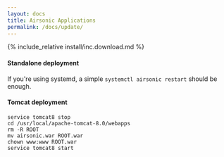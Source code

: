 ```yaml
---
layout: docs
title: Airsonic Applications
permalink: /docs/update/
---
```


{% include_relative install/inc.download.md %}

#### Standalone deployment

If you're using systemd, a simple `systemctl airsonic restart` should be
enough.

#### Tomcat deployment

```
service tomcat8 stop
cd /usr/local/apache-tomcat-8.0/webapps
rm -R ROOT
mv airsonic.war ROOT.war
chown www:www ROOT.war
service tomcat8 start
```
